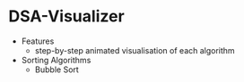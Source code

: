 # DSA-Visualizer

- Features
    - step-by-step animated visualisation of each algorithm
- Sorting Algorithms
    - Bubble Sort